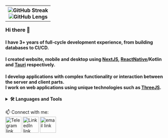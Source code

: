 <html>
  <body>
    <div>
    <table align="right">
      <tr>
        <th>      
          <div>
            <img src="https://streak-stats.demolab.com?user=DiametrFQ&theme=github-dark-blue&border_radius=6&card_width=300&type=png" alt="GitHub Streak"/><br>
            <img src="https://github-readme-stats.vercel.app/api/top-langs/?username=DiametrFQ&layout=donut-vertical" alt="GitHub Lengs"/><br>
          </div>
        </th>
      </tr>
    </table>
    <div>
      <h3>Hi there 👋 </h3>
      <h4>
          I have 3+ years of full-cycle development experience, from building databases to CI/CD.
      </h4> 
      <h4>
          I created website, mobile and desktop using <a href="https://nextjs.org/" target="blank">NextJS</a>, 
          <a href="https://reactnative.dev" target="blank">ReactNative</a>/Kotlin <br/>
          and <a href="https://tauri.app" target="blank">Tauri</a> respectively.
      </h4> 
      <h4>
          I develop applications with complex functionality or interaction between the server and client parts. <br/>
          I work on web applications using unique technologies such as <a href="https://threejs.org/" target="blank">ThreeJS</a>. <br/>
      </h4>
    </div>
    <div>
      <details>
        <summary><b>🛠️ Languages and Tools</b></summary>
        <br/>
        <p align="left"> 
          <a href="https://www.typescriptlang.org" target="blank">
            <img src="https://upload.wikimedia.org/wikipedia/commons/4/4c/Typescript_logo_2020.svg" alt="TypeScript" width="40"/>
          </a>
          <a href="https://ru.wikipedia.org/wiki/JavaScript" target="blank">
            <img src="https://upload.wikimedia.org/wikipedia/commons/thumb/9/99/Unofficial_JavaScript_logo_2.svg/80px-Unofficial_JavaScript_logo_2.svg.png" alt="JavaScript" width="40"/>
          </a> 
          <br/><h3>Frontend:<h3>
          <a href="https://vitejs.dev/" target="blank">
            <img src="https://upload.wikimedia.org/wikipedia/commons/thumb/f/f1/Vitejs-logo.svg/1200px-Vitejs-logo.svg.png" alt="Vite" width="40"/>
          </a>
          <a href="https://webpack.js.org/" target="blank">
            <img src="https://cdn.icon-icons.com/icons2/2415/PNG/512/webpack_plain_logo_icon_146297.png" alt="Webpack" width="40"/>
          </a>
          <a href="https://nextjs.org/" target="blank">
            <img src="https://static-00.iconduck.com/assets.00/next-js-icon-2048x2048-5dqjgeku.png" alt="React" width="40"/>
          </a>
          <a href="https://angular.io/" target="blank">
            <img src="https://upload.wikimedia.org/wikipedia/commons/f/f7/Angular_gradient.png" alt="React" width="40"/>
          </a>
          <a href="https://react.dev/" target="blank">
            <img src="https://upload.wikimedia.org/wikipedia/commons/thumb/a/a7/React-icon.svg/2300px-React-icon.svg.png" alt="React" width="40"/>
          </a>
          <a href="https://redux.js.org/" target="blank">
            <img src="https://redux.js.org/img/redux.svg" alt="Redux" width="40"/>
          </a>
          <a href="https://reactrouter.com/" target="blank">
            <img src="https://www.svgrepo.com/show/354262/react-router.svg" alt="reactrouter" width="40"/>
          </a>
          <a href="https://sass-lang.com" target="blank">
            <img src="https://upload.wikimedia.org/wikipedia/commons/thumb/9/96/Sass_Logo_Color.svg/1280px-Sass_Logo_Color.svg.png" alt="SASS" width="40"/>
          </a>
          <a href="https://tailwindcss.com" target="blank">
            <img src="https://static-00.iconduck.com/assets.00/tailwind-css-icon-2048x1229-u8dzt4uh.png" alt="Tailwind" width="40"/>
          </a>
          <a href="https://rxjs.dev" target="blank">
            <img src="https://rxjs.dev/generated/images/marketing/home/Rx_Logo-512-512.png" alt="RxJS" width="40"/>
          </a>
          <a href="https://threejs.org" target="blank">
            <img src="https://discourse.threejs.org/uploads/short-url/wFz74OtVJKHmXCI5F9qCe4VM1Gh.png?dl=1" alt="ThreeJS" width="40"/>
          </a>
          <br/><h3>Backend:<h3>
          <a href="https://www.docker.com/" target="blank">
            <img src="https://static-00.iconduck.com/assets.00/docker-icon-icon-2048x1479-cres2he9.png" alt="Docker" height="35"/>
          </a>
          <a href="https://www.postgresql.org/" target="blank">
            <img src="https://www.postgresql.org/media/img/about/press/elephant.png" alt="PostgreSQL" height="40"/>
          </a>
          <a href="https://www.mongodb.com/" target="blank">
            <img src="https://static-00.iconduck.com/assets.00/mongodb-icon-2048x2048-cezvpn3f.png" alt="SocketIO" height="40"/>
          </a>
          <a href="https://nestjs.com" target="blank">
            <img src="https://static-00.iconduck.com/assets.00/nestjs-icon-2048x2040-3rrvcej8.png" alt="NestJS" width="40"/>
          </a>
          <a href="https://typeorm.io" target="blank">
            <img src="https://seeklogo.com/images/T/typeorm-logo-F243B34DEE-seeklogo.com.png" alt="TypeORM" width="40"/>
          </a> 
          <a href="https://expressjs.com" target="blank">
            <img src="https://w7.pngwing.com/pngs/925/447/png-transparent-express-js-node-js-javascript-mongodb-node-js-text-trademark-logo.png" alt="Express" width="40"/>
          </a>
          <a href="https://sequelize.org" target="blank">
            <img src="https://sequelize.org/img/logo.svg" alt="sequelize" width="40" height="40"/>
          </a> 
          <a href="https://socket.io" target="blank">
            <img src="https://socket.io/images/logo-dark.svg" alt="socketIO" width="40" height="40"/>
          </a>
          <a href="https://graphql.org/" target="blank">
            <img src="https://upload.wikimedia.org/wikipedia/commons/thumb/1/17/GraphQL_Logo.svg/1200px-GraphQL_Logo.svg.png" alt="GraphQL" height="40"/>
          </a>
          <a href="https://jestjs.io" target="blank">
            <img src="https://cdn.iconscout.com/icon/free/png-256/free-jest-3629451-3031514.png" alt="Jest" width="40" height="40"/>
          </a>
          <a href="https://axios-http.com/" target="blank">
            <img src="https://bestofjs.org/logos/axios.dark.svg" alt="Axios" height="40"/>
          </a>
          <br/><br/><h3>Other:<h3>
          <a href="https://www.rust-lang.org" target="blank">
            <img src="https://static-00.iconduck.com/assets.00/rust-icon-2048x2048-x341msji.png" alt="Rust" width="40"/>
          </a> 
          <a href="https://kotlinlang.org" target="blank">
            <img src="https://upload.wikimedia.org/wikipedia/commons/thumb/0/06/Kotlin_Icon.svg/1200px-Kotlin_Icon.svg.png" alt="Kotlin" width="40"/>
          </a>
          <a href="https://dotnet.microsoft.com/en-us/languages/csharp" target="blank">
            <img src="https://uxwing.com/wp-content/themes/uxwing/download/brands-and-social-media/c-sharp-programming-language-icon.png" alt="C#" height="40"/>
          </a>
          <a href="https://dotnet.microsoft.com/en-us/languages/csharp" target="blank">
            <img src="https://www.svgrepo.com/show/303208/php-1-logo.svg" alt="PHP" height="40"/>
          </a> 
        </p>
      </details>
    </div>
    <br/>
    <div>
      📫 Connect with me:<br/>
      <div>
        <a href="https://t.me/diametrfq" target="blank"><img height="50px" align="center" src="https://upload.wikimedia.org/wikipedia/commons/8/82/Telegram_logo.svg" alt="Telegram link"/></a>
        <a href="https://linkedin.com/in/diametrfq" target="blank"><img height="50px" align="center" src="https://static-00.iconduck.com/assets.00/linkedin-icon-1024x1024-net2o24e.png" alt="LinkedIn link"/></a>
        <a href="mailto:hohlov.03@inbox.ru" target="blank"><img height="50px" align="center" src="https://freeiconshop.com/wp-content/uploads/edd/email-flat.png" alt="email link"/></a>
      </div>
    </div>
  </body>
</html>
